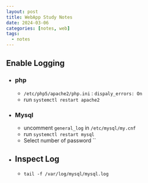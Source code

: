 ```yaml
---
layout: post
title: WebApp Study Notes
date: 2024-03-06
categories: [notes, web]
tags:
  - notes
---
```


## Enable Logging

  - ### php
    - `/etc/php5/apache2/php.ini` : `dispaly_errors: On`
    - run `systemctl restart apache2`
- ### Mysql
	- uncomment `general_log` in `/etc/mysql/my.cnf`
	- run `systemctl restart mysql`
	- Select number of password ``
- ## Inspect Log
	- `tail -f /var/log/mysql/mysql.log`

